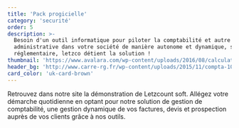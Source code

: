 ```yaml
---
title: 'Pack progicielle'
category: 'securité'
order: 5
description: >-
  Besoin d'un outil informatique pour piloter la comptabilité et autre tâche
  administrative dans votre société de manière autonome et dynamique, simple et
  réglementaire, letzco détient la solution !
thumbnail: 'https://www.avalara.com/wp-content/uploads/2016/08/calculator-820330_1920.jpg'
header_bg: 'http://www.carre-rg.fr/wp-content/uploads/2015/11/compta-1024x519.jpg'
card_color: 'uk-card-brown'
---
```


Retrouvez dans notre site la démonstration de Letzcount soft.
Allégez votre démarche quotidienne en optant pour notre solution de gestion de comptabilité, une gestion dynamique de vos factures, devis et prospection auprès de vos clients grâce à nos outils.

